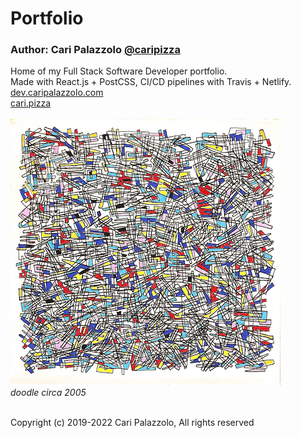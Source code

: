 # Portfolio

### Author: Cari Palazzolo [@caripizza](https://github.com/caripizza)

Home of my Full Stack Software Developer portfolio.\
Made with React.js + PostCSS, CI/CD pipelines with Travis + Netlify.\
[dev.caripalazzolo.com](https://dev.caripalazzolo.com)\
[cari.pizza](https://cari.pizza)\
\
![doodle](./assets/doodle.jpg)\
_doodle circa 2005_

\
Copyright (c) 2019-2022 Cari Palazzolo, All rights reserved
